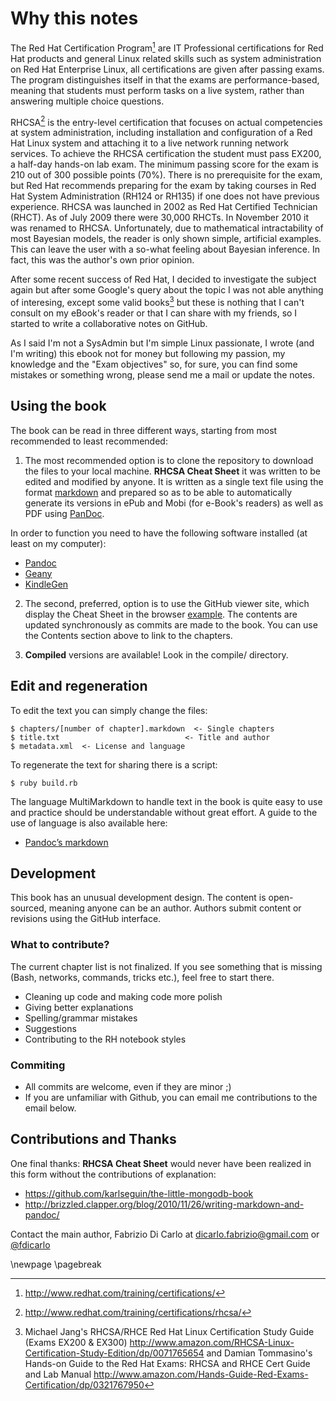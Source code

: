 # Why this notes

The Red Hat Certification Program[^010-1] are IT Professional certifications for Red Hat products and general Linux related skills such as system administration on Red Hat Enterprise Linux, all certifications are given after passing exams. The program distinguishes itself in that the exams are performance-based, meaning that students must perform tasks on a live system, rather than answering multiple choice questions.  

RHCSA[^010-2] is the entry-level certification that focuses on actual competencies at system administration, including installation and configuration of a Red Hat Linux system and attaching it to a live network running network services.
To achieve the RHCSA certification the student must pass EX200, a half-day hands-on lab exam. The minimum passing score for the exam is 210 out of 300 possible points (70%). There is no prerequisite for the exam, but Red Hat recommends preparing for the exam by taking courses in Red Hat System Administration (RH124 or RH135) if one does not have previous experience.
RHCSA was launched in 2002 as Red Hat Certified Technician (RHCT). As of July 2009 there were 30,000 RHCTs. In November 2010 it was renamed to RHCSA. Unfortunately, due to mathematical intractability of most Bayesian models, the reader is only shown simple, artificial examples. This can leave the user with a so-what feeling about Bayesian inference. In fact, this was the author's own prior opinion.

After some recent success of Red Hat, I decided to investigate the subject again but after some Google's query about the topic I was not able anything of interesing, except some valid books[^010-3] but these is nothing that I can't consult on my eBook's reader or that I can share with my friends, so I started to write a collaborative notes on GitHub.

As I said I'm not a SysAdmin but I'm simple Linux passionate, I wrote (and I'm writing) this ebook not for money but following my passion, my knowledge and the "Exam objectives" so, for sure, you can find some mistakes or something wrong, please send me a mail or update the notes. 


## Using the book

The book can be read in three different ways, starting from most recommended to least recommended: 

1. The most recommended option is to clone the repository to download the files to your local machine. **RHCSA Cheat Sheet** it was written to be edited and modified by anyone. It is written as a single text file using the format [markdown][markdown] and prepared so as to be able to automatically generate its versions in ePub and Mobi (for e-Book's readers) as well as PDF using [PanDoc][pandoc].  
  
In order to function you need to have the following software installed (at least on my computer):

* [Pandoc][pandoc]
* [Geany][geany]
* [KindleGen][kindlegen]

[markdown]: http://daringfireball.net/projects/markdown/
[pandoc]: http://johnmacfarlane.net/pandoc/
[geany]: http://www.geany.org/
[kindlegen]: http://www.amazon.com/gp/feature.html?ie=UTF8&docId=1000765211

2. The second, preferred, option is to use the GitHub viewer site, which display the Cheat Sheet in the browser [example].
The contents are updated synchronously as commits are made to the book. You can use the Contents section above to link to the chapters.

[example]: https://github.com/fdicarlo/RHCSA_cs/blob/master/chapters/020-Exam-objectives-draft.markdown
 
3. **Compiled** versions are available! Look in the compile/ directory. 

## Edit and regeneration

To edit the text you can simply change the files:

	$ chapters/[number of chapter].markdown  <- Single chapters
	$ title.txt     					   <- Title and author
	$ metadata.xml  <- License and language

To regenerate the text for sharing there is a script:

    $ ruby build.rb

The language MultiMarkdown to handle text in the book is quite easy to use and practice should be understandable without great effort. A guide to the use of language is also available here:

* [Pandoc’s markdown](http://johnmacfarlane.net/pandoc/README.html#pandocs-markdown)

## Development

This book has an unusual development design. The content is open-sourced, meaning anyone can be an author. Authors submit content or revisions using the GitHub interface.

### What to contribute?

The current chapter list is not finalized. If you see something that is missing (Bash, networks, commands, tricks etc.), feel free to start there.

* Cleaning up code and making code more polish
* Giving better explanations
* Spelling/grammar mistakes
* Suggestions
* Contributing to the RH notebook styles

### Commiting

* All commits are welcome, even if they are minor ;)
* If you are unfamiliar with Github, you can email me contributions to the email below.

## Contributions and Thanks

One final thanks: **RHCSA Cheat Sheet** would never have been realized in this form without the contributions of explanation:

* <https://github.com/karlseguin/the-little-mongodb-book>
* <http://brizzled.clapper.org/blog/2010/11/26/writing-markdown-and-pandoc/>
  
Contact the main author, Fabrizio Di Carlo at <dicarlo.fabrizio@gmail.com> or [@fdicarlo]

[@fdicarlo]: https://twitter.com/fdicarlo

[^010-1]: <http://www.redhat.com/training/certifications/>
[^010-2]: <http://www.redhat.com/training/certifications/rhcsa/>
[^010-3]: Michael Jang's RHCSA/RHCE Red Hat Linux Certification Study Guide (Exams EX200 & EX300) <http://www.amazon.com/RHCSA-Linux-Certification-Study-Edition/dp/0071765654> and Damian Tommasino's Hands-on Guide to the Red Hat Exams: RHCSA and RHCE Cert Guide and Lab Manual <http://www.amazon.com/Hands-Guide-Red-Exams-Certification/dp/0321767950>

\newpage
\pagebreak
